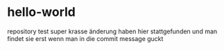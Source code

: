 # hello-world
repository test
super krasse änderung haben hier stattgefunden und man findet sie erst wenn man in die commit message guckt
